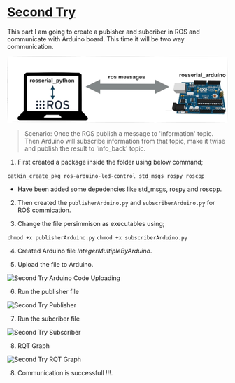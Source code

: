 # <u>Second Try</u>

This part I am going to create a pubisher and subcriber in ROS and communicate with Arduino board. This time it will be two way communication.

![ROS Arduino Communication](img/ros_arduino_communicaion.png)

>Scenario:
>Once the ROS publish a message to 'information' topic. Then Arduino will subscribe information from that topic, make it twise and publish the result to 'info_back' topic.

1. First created a package inside the folder using below command;

```catkin_create_pkg ros-arduino-led-control std_msgs rospy roscpp```

- Have been added some depedencies like std_msgs, rospy and roscpp.

2. Then created the `publisherArduino.py` and `subscriberArduino.py` for ROS commication.

3. Change the file persimmison as executables using;

```chmod +x publisherArduino.py```
```chmod +x subscriberArduino.py```

4. Created Arduino file _IntegerMultipleByArduino_.

5. Upload the file to Arduino.

![Second Try Arduino Code Uploading](img/SecondTry_ArduinoCodeUploading.png)

6. Run the publisher file

![Second Try Publisher](img/secondTry_Publisher.png)

7. Run the subcriber file

![Second Try Subscriber](img/secondTrySubscriber.png)

8. RQT Graph

![Second Try RQT Graph](img/secondTryRqt.png)


8. Communication is successfull !!!.